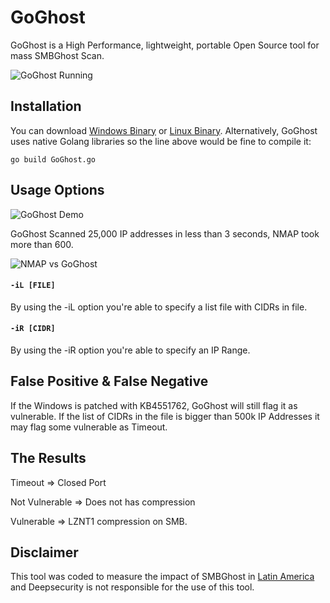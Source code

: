                                                
# GoGhost

GoGhost is a High Performance, lightweight, portable Open Source tool for mass SMBGhost Scan.

![GoGhost Running](https://github.com/deepsecurity-pe/GoGhost/blob/master/GoGhost.PNG)


## Installation

You can download [Windows Binary](https://github.com/deepsecurity-pe/GoGhost/blob/master/GoGhost_win_amd64.exe) or [Linux Binary](https://github.com/deepsecurity-pe/GoGhost/blob/master/GoGhost_linux_amd64). Alternatively, GoGhost uses native Golang libraries so the line above would be fine to compile it:

```
go build GoGhost.go
```    

## Usage Options
![GoGhost Demo](https://github.com/deepsecurity-pe/GoGhost/blob/master/GoGhostGif.gif)

GoGhost Scanned 25,000 IP addresses in less than 3 seconds, NMAP took more than 600.

![NMAP vs GoGhost](https://github.com/deepsecurity-pe/GoGhost/blob/master/NMAP_vs_GoGhost.jpg)

#### `-iL [FILE]`
By using the -iL option you're able to specify a list file with CIDRs in file.

#### `-iR [CIDR]`
By using the -iR option you're able to specify an IP Range.

## False Positive & False Negative
If the Windows is patched with KB4551762, GoGhost will still flag it as vulnerable. If the list of CIDRs in the file is bigger than 500k IP Addresses it may flag some vulnerable as Timeout. 

## The Results
Timeout => Closed Port

Not Vulnerable => Does not has compression

Vulnerable => LZNT1 compression on SMB.

## Disclaimer
This tool was coded to measure the impact of SMBGhost in [Latin America](https://deepsecurity.pe/blog) and Deepsecurity is not responsible for the use of this tool. 
